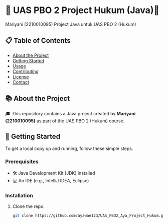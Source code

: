 # 🌟 UAS PBO 2 Project Hukum (Java)🌟

Mariyani (2210010095) Project Java untuk UAS PBO 2 (Hukum)

## 📋 Table of Contents
- [About the Project](#about-the-project)
- [Getting Started](#getting-started)
- [Usage](#usage)
- [Contributing](#contributing)
- [License](#license)
- [Contact](#contact)

## 📚 About the Project
🎓 This repository contains a Java project created by **Mariyani (2210010095)** as part of the UAS PBO 2 (Hukum) course.

## 🚀 Getting Started
To get a local copy up and running, follow these simple steps.

### Prerequisites
- 🛠️ Java Development Kit (JDK) installed
- 💻 An IDE (e.g., IntelliJ IDEA, Eclipse)

### Installation
1. Clone the repo:
   ```sh
   git clone https://github.com/ayawae123/UAS_PBO2_Aya_Project_Hukum.git

